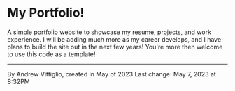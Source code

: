 # My Portfolio!
A simple portfolio website to showcase my resume, projects, and work experience. I will be adding much more as my career develops, and I have plans to build the site out in the next few years! You're more then welcome to use this code as a template!

----
By Andrew Vittiglio, created in May of 2023
Last change: May 7, 2023 at 8:32PM
